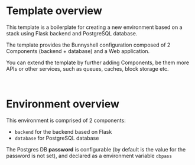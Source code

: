 # Template overview

This template is a boilerplate for creating a new environment based on a stack using Flask backend and PostgreSQL database.

The template provides the Bunnyshell configuration composed of 2 Components (backend + database) and a Web application.

You can extend the template by further adding Components, be them more APIs or other services, such as queues, caches, block storage etc.

&nbsp;

# Environment overview

This environment is comprised of 2 components:

- `backend` for the backend based on Flask
- `database` for  PostgreSQL database

The Postgres DB **password** is configurable (by default is the value for the password is not set), and declared as a environment variable `dbpass` 